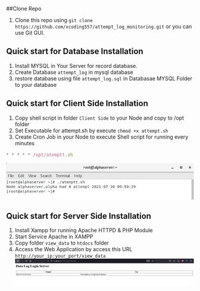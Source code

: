 ##Clone Repo
1. Clone this repo using `git clone https://github.com/xcoding557/attempt_log_monitoring.git` or you can use Git GUI.<br />

## Quick start for Database Installation
1.  Install MYSQL in Your Server for record database.<br />
2.  Create Database `attempt_log` in mysql database
3.  restore database using file `attempt_log.sql` in Databasae MYSQL Folder to your database


## Quick start for Client Side Installation
1.  Copy shell script in folder `Client Side` to your Node and copy to /opt folder<br />
2.  Set Executable for attempt.sh by execute `chmod +x attempt.sh`
3.  Create Cron Job in your Node to execute Shell script for running every minutes
```jsx
* * * * * /opt/atemptt.sh

```
![Test Image 4](https://github.com/xcoding557/attempt_log_monitoring/blob/main/Image_APP/Client%20Side.JPG)


## Quick start for Server Side Installation
1)  Install Xampp for running Apache HTTPD & PHP Module
2)  Start Service Apache in XAMPP
2)  Copy folder `view_data` to `htdocs` folder
3)  Access the Web Application by access this URL `http://your_ip:your_port/view_data`
![Test Image 5](https://github.com/xcoding557/attempt_log_monitoring/blob/main/Image_APP/Web%20Server.JPG)

